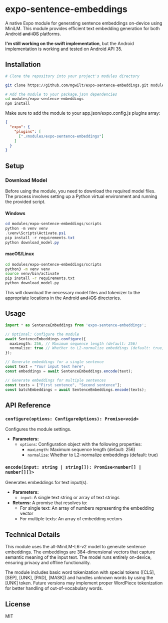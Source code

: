 # expo-sentence-embeddings

A native Expo module for generating sentence embeddings on-device using MiniLM. This module provides efficient text embedding generation for both Android ~~and iOS~~ platforms.

**I'm still working on the swift implementation**, but the Android implementation is working and tested on Android API 35.

## Installation

```bash
# Clone the repository into your project's modules directory

git clone https://github.com/mgwilt/expo-sentence-embeddings.git modules/expo-sentence-embeddings

# Add the module to your package.json dependencies
cd modules/expo-sentence-embeddings
npm install
```

Make sure to add the module to your app.json/expo.config.js plugins array:

```json
{
  "expo": {
    "plugins": [
      ["./modules/expo-sentence-embeddings"]
    ]
  }
}
```

## Setup

### Download Model

Before using the module, you need to download the required model files. The process involves setting up a Python virtual environment and running the provided script.

#### Windows
```powershell
cd modules/expo-sentence-embeddings/scripts
python -m venv venv
.\venv\Scripts\Activate.ps1
pip install -r requirements.txt
python download_model.py
```

#### macOS/Linux
```bash
cd modules/expo-sentence-embeddings/scripts
python3 -m venv venv
source venv/bin/activate
pip install -r requirements.txt
python download_model.py
```

This will download the necessary model files and tokenizer to the appropriate locations in the Android ~~and iOS~~ directories.

## Usage

```typescript
import * as SentenceEmbeddings from 'expo-sentence-embeddings';

// Optional: Configure the module
await SentenceEmbeddings.configure({
  maxLength: 256, // Maximum sequence length (default: 256)
  normalize: true // Whether to L2-normalize embeddings (default: true)
});

// Generate embeddings for a single sentence
const text = "Your input text here";
const embeddings = await SentenceEmbeddings.encode(text);

// Generate embeddings for multiple sentences
const texts = ["First sentence", "Second sentence"];
const batchEmbeddings = await SentenceEmbeddings.encode(texts);
```

## API Reference

### `configure(options: ConfigureOptions): Promise<void>`

Configures the module settings.

- **Parameters:**
  - `options`: Configuration object with the following properties:
    - `maxLength`: Maximum sequence length (default: 256)
    - `normalize`: Whether to L2-normalize embeddings (default: true)

### `encode(input: string | string[]): Promise<number[] | number[][]>`

Generates embeddings for text input(s).

- **Parameters:**
  - `input`: A single text string or array of text strings
- **Returns:** A promise that resolves to:
  - For single text: An array of numbers representing the embedding vector
  - For multiple texts: An array of embedding vectors

## Technical Details

This module uses the all-MiniLM-L6-v2 model to generate sentence embeddings. The embeddings are 384-dimensional vectors that capture semantic meaning of the input text. The model runs entirely on-device, ensuring privacy and offline functionality.

The module includes basic word tokenization with special tokens ([CLS], [SEP], [UNK], [PAD], [MASK]) and handles unknown words by using the [UNK] token. Future versions may implement proper WordPiece tokenization for better handling of out-of-vocabulary words.

## License

MIT
